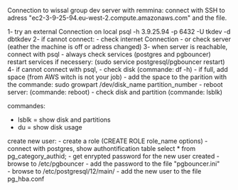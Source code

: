 Connection to wissal group dev server with remmina:
connect with SSH to adress "ec2-3-9-25-94.eu-west-2.compute.amazonaws.com"
and the file.

1- try an external Connection on local
    psql -h 3.9.25.94 -p 6432 -U tkdev -d dbtkdev
2- if cannot connect:
    - check internet Connection
    - or check server (eather the machine is off or adress changed) 
3- when server is reachable, connect with psql 
    - always check services (postgres and pgbouncer) restart services if necessery:
        (sudo service postgresql/pgbouncer restart)
4- if cannot connect with psql,
    - check disk (commande: df -h)
    - if full, add space (from AWS witch is not your job)
    - add the space to the parition with the commande:
         sudo growpart /dev/disk_name partition_number
    - reboot server: (commande: reboot)
    - check disk and partition (commande: lsblk)

commandes: 
- lsblk = show disk and partitions
- du = show disk usage

create new user:
    - create a role (CREATE ROLE role_name options)
    - connect with postgres, show authontification table
        select * from pg_category_authid;
    - get enrypted password for the new user created
    - browse to /etc/pgbouncer
    - add the password to the file "pgbouncer.ini"  
    - browse to /etc/postgresql/12/main/
    - add the new user to the file pg_hba.conf
